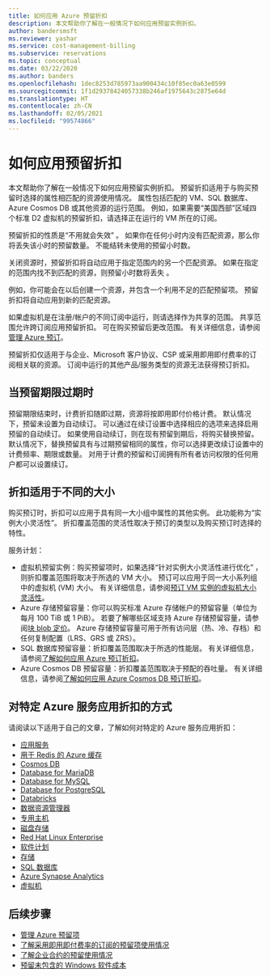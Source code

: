 ```yaml
---
title: 如何应用 Azure 预留折扣
description: 本文帮助你了解在一般情况下如何应用预留实例折扣。
author: bandersmsft
ms.reviewer: yashar
ms.service: cost-management-billing
ms.subservice: reservations
ms.topic: conceptual
ms.date: 03/22/2020
ms.author: banders
ms.openlocfilehash: 1dec8253d785973aa900434c10f85ec0a63e0599
ms.sourcegitcommit: 1f1d29378424057338b246af1975643c2875e64d
ms.translationtype: HT
ms.contentlocale: zh-CN
ms.lasthandoff: 02/05/2021
ms.locfileid: "99574866"
---
```

# <a name="how-a-reservation-discount-is-applied"></a>如何应用预留折扣

本文帮助你了解在一般情况下如何应用预留实例折扣。 预留折扣适用于与购买预留时选择的属性相匹配的资源使用情况。 属性包括匹配的 VM、SQL 数据库、Azure Cosmos DB 或其他资源的运行范围。 例如，如果需要“美国西部”区域四个标准 D2 虚拟机的预留折扣，请选择正在运行的 VM 所在的订阅。

预留折扣的性质是“不用就会失效”  。 如果你在任何小时内没有匹配资源，那么你将丢失该小时的预留数量。 不能结转未使用的预留小时数。

关闭资源时，预留折扣将自动应用于指定范围内的另一个匹配资源。 如果在指定的范围内找不到匹配的资源，则预留小时数将丢失  。

例如，你可能会在以后创建一个资源，并包含一个利用不足的匹配预留项。 预留折扣将自动应用到新的匹配资源。

如果虚拟机是在注册/帐户的不同订阅中运行，则请选择作为共享的范围。 共享范围允许跨订阅应用预留折扣。 可在购买预留后更改范围。 有关详细信息，请参阅[管理 Azure 预订](manage-reserved-vm-instance.md)。

预留折扣仅适用于与企业、Microsoft 客户协议、CSP 或采用即用即付费率的订阅相关联的资源。 订阅中运行的其他产品/服务类型的资源无法获得预订折扣。

## <a name="when-the-reservation-term-expires"></a>当预留期限过期时

预留期限结束时，计费折扣随即过期，资源将按即用即付价格计费。 默认情况下，预留未设置为自动续订。 可以通过在续订设置中选择相应的选项来选择启用预留的自动续订。 如果使用自动续订，则在现有预留到期后，将购买替换预留。 默认情况下，替换预留具有与过期预留相同的属性，你可以选择更改续订设置中的计费频率、期限或数量。 对用于计费的预留和订阅拥有所有者访问权限的任何用户都可以设置续订。  

## <a name="discount-applies-to-different-sizes"></a>折扣适用于不同的大小

购买预订时，折扣可以应用于具有同一大小组中属性的其他实例。 此功能称为“实例大小灵活性”。 折扣覆盖范围的灵活性取决于预订的类型以及购买预订时选择的特性。

服务计划：

- 虚拟机预留实例：购买预留项时，如果选择“针对实例大小灵活性进行优化”  ，则折扣覆盖范围将取决于所选的 VM 大小。 预订可以应用于同一大小系列组中的虚拟机 (VM) 大小。 有关详细信息，请参阅[预订 VM 实例的虚拟机大小灵活性](../../virtual-machines/reserved-vm-instance-size-flexibility.md)。
- Azure 存储预留容量：你可以购买标准 Azure 存储帐户的预留容量（单位为每月 100 TiB 或 1 PiB）。 若要了解哪些区域支持 Azure 存储预留容量，请参阅[块 blob 定价](https://azure.microsoft.com/pricing/details/storage/blobs/)。 Azure 存储预留容量可用于所有访问层（热、冷、存档）和任何复制配置（LRS、GRS 或 ZRS）。
- SQL 数据库预留容量：折扣覆盖范围取决于所选的性能层。 有关详细信息，请参阅[了解如何应用 Azure 预订折扣](understand-reservation-charges.md)。
- Azure Cosmos DB 预留容量：折扣覆盖范围取决于预配的吞吐量。 有关详细信息，请参阅[了解如何应用 Azure Cosmos DB 预订折扣](understand-cosmosdb-reservation-charges.md)。

## <a name="how-discounts-apply-to-specific-azure-services"></a>对特定 Azure 服务应用折扣的方式

请阅读以下适用于自己的文章，了解如何对特定的 Azure 服务应用折扣：

- [应用服务](reservation-discount-app-service.md)
- [用于 Redis 的 Azure 缓存](understand-azure-cache-for-redis-reservation-charges.md)
- [Cosmos DB](understand-cosmosdb-reservation-charges.md)
- [Database for MariaDB](understand-reservation-charges-mariadb.md)
- [Database for MySQL](understand-reservation-charges-mysql.md)
- [Database for PostgreSQL](understand-reservation-charges-postgresql.md)
- [Databricks](reservation-discount-databricks.md)
- [数据资源管理器](understand-azure-data-explorer-reservation-charges.md)
- [专用主机](billing-understand-dedicated-hosts-reservation-charges.md)
- [磁盘存储](understand-disk-reservations.md)
- [Red Hat Linux Enterprise](understand-rhel-reservation-charges.md)
- [软件计划](understand-suse-reservation-charges.md)
- [存储](understand-storage-charges.md)
- [SQL 数据库](understand-reservation-charges.md)
- [Azure Synapse Analytics](reservation-discount-azure-sql-dw.md)
- [虚拟机](../manage/understand-vm-reservation-charges.md)


## <a name="next-steps"></a>后续步骤

- [管理 Azure 预留项](manage-reserved-vm-instance.md)
- [了解采用即用即付费率的订阅的预留项使用情况](understand-reserved-instance-usage.md)
- [了解企业合约的预留使用情况](understand-reserved-instance-usage-ea.md)
- [预留未包含的 Windows 软件成本](reserved-instance-windows-software-costs.md)